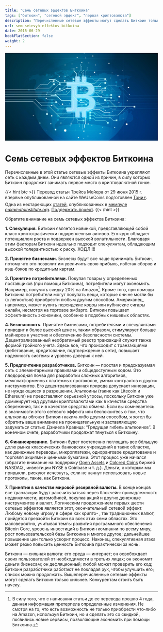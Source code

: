 ```yaml
---
title: "Семь сетевых эффектов Биткоина"
tags: ["биткоин", "сетевой эффект", "первая криптовалюта"]
description: "Перечисленные сетевые эффекты могут сделать Биткоин только сильнее. Конкурентам стоить быть начеку."
url: sem-setevyh-effektov-bitkoina
date: 2015-06-29
bookFlatSection: false
weight: 2
---
```


![cover](/img/159.jpeg)

# Семь сетевых эффектов Биткоина

Перечисленные в этой статье сетевые эффекты Биткоина укрепляют сеть с каждым днем. Они являются одной из причин, в силу которых Биткоин продолжит занимать первое место в криптовалютной гонке.

{{< hint btc >}}
Перевод [статьи](https://www.weusecoins.com/the-seven-network-effects-of-bitcoin/?ref=21ideas.org) Трейса Мейера от 29 июня 2015 г. впервые опубликованной на сайте WeUseCoins подготовлен [Тони⚡️](https://snort.social/p/npub10awzknjg5r5lajnr53438ndcyjylgqsrnrtq5grs495v42qc6awsj45ys7). Одна из нестареющих [статей](https://nakamotoinstitute.org/mempool/the-seven-network-effects-of-bitcoin/?ref=21ideas.org), опубликованных в [мемпуле](https://nakamotoinstitute.org/mempool/?ref=21ideas.org) [_nakamotoinstitute.org_](http://nakamotoinstitute.org/?ref=21ideas.org). [Поддержать проект](/contribute/).
{{< /hint >}}

Обратите внимание на семь сетевых эффектов Биткоина:

**1. Спекуляция.** Биткоин является новинкой, представляющей собой класс криптографически подкрепленных активов. Его курс обладает потенциалом роста и подвержен высокой волатильности. Благодаря этим факторам Биткоин идеально подходит спекулянтам, обладающим высокой толерантностью к риску. ХОДЛ !!!

**2. Принятие бизнесами.** Бизнесы будут все чаще принимать Биткоин, потому что это позволит им увеличить свою прибыль, избегая сборов и кэш-бэков по кредитным картам.

**3. Принятие потребителями.** Покупая товары у определенных поставщиков (при помощи Биткоина), потребители могут экономить. Например, получить скидку 20% на Amazon[^1]. Кроме того, при помощи Биткоина потребители могут покупать вещи, которые они не могли бы (с легкостью) приобрести любым другим способом. Американец, например, может купить персидские ковры или кубинские сигары онлайн, несмотря на торговое эмбарго. Биткоин повышает эффективность экономики, особенно в подобных нишевых областях.

**4. Безопасность.** Принятие бизнесами, потребителями и спекулянтами приводит к более высокой цене и, таким образом, стимулирует больше майнеров к участию и обеспечению безопасности системы. Децентрализованный необратимый реестр транзакций служит также формой тройного учета. Здесь все, что происходит с транзакциями (дебетование, кредитование, подтверждение в сети), повышает надежность системы и уровень доверия к ней.

**5. Предпочтение разработчиков.** Биткоин — простая и предсказуемая сеть с элементарными правилами и общедоступным кодом. Это плодородная почва для разработки сложных алгоритмов, межплатформенных платежных протоколов, умных контрактов и других инструментов. Его децентрализованная природа допускает инновации, не нуждающиеся в разрешении. Альткоины (такие как Litecoin и Ethereum) не представляют серьезной угрозы, поскольку Биткоин уже доминирует над другими криптовалютами как в качестве средства сбережения, так и в качестве средства обмена. Если вы сомневаетесь в значимости этого сетевого эффекта или беспокоитесь о том, что альткоины обгонят Биткоин каким-либо другим способом, я хотел бы обратить ваше внимание на проницательную и заставляющую задуматься статью Дэниела Кравица: “Грядущая гибель альткоинов”. В конечном счете, разработчики продолжат тянуться к Биткоину.

**6. Финансирование.** Биткоин будет постепенно поглощать все бóльшую долю рынка классических банковских учреждений в таких областях, как денежные переводы, микроплатежи, одноранговое кредитование и торговля акциями и ценными бумагами. Этот процесс уже начался (обратите внимание на поддержку [Open Assets](https://github.com/OpenAssets/open-assets-protocol?ref=21ideas.org) и [Colored Coins](https://en.wikipedia.org/wiki/Colored_coin?ref=21ideas.org) биржей NASDAQ , инвестиции NYSE в Coinbase и т. д.). Деньги, к которым мы привыкли, рискуют исчезнуть, если не начнут использовать новые протоколы, такие, как Биткоин.

**7. Принятие в качестве мировой резервной валюты.** В конце концов все транзакции будут рассчитываться через блокчейн: принадлежность недвижимости, автомобилей, покупка акций и других денежные инструментов и валют. Логическим продолжением первых шести сетевых эффектов является этот, окончательный сетевой эффект. Любому новому игроку в сфере как крипто- , так традиционных валют, прийдется превзойти Биткоин во всех этих семи областях. Это маловероятно, учитывая темпы развития программного обеспечения Bitcoin Core, уровень инвестиций в Биткоин компании по всему миру, рост пользовательской базы Биткоина и многое другое; дальнейшее повышение цен только ускорит процесс. Наконец, спекулятивная атака может резко повысить ценность Биткоина практически за ночь.

Биткоин — сильная валюта: его среда — интернет; он освобождает своих пользователей от необходимости в третьих лицах; он экономит деньги бизнесам; он дефляционный; любой может проверить его код; Биткоин разработчики работают не покладая рук, чтобы улучшить его; список можно продолжать. Вышеперечисленные сетевые эффекты могут сделать Биткоин только сильнее. Конкурентам стоить быть начеку.

[^1]: В силу того, что с написания статьи до ее перевода прошло 4 года, данная информация претерпела определенные изменения. Не смотря на то, что есть возможность не только приобрести что-либо на Amazon, используя Биткоин, но и сделать это со скидкой, появились новые сервисы, позволяющие экономить при помощи Биткоина.
